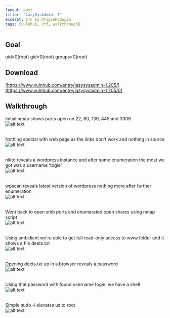 ```yaml
---
layout: post
title:  "LazySysAdmin: 1"
excerpt: CTF by @TogieMcdogie
tags: [vulnhub, ctf, walkthrough]
---
```


## Goal
uid=0(root) gid=0(root) groups=0(root)

## Download 
[https://www.vulnhub.com/entry/lazysysadmin-1,205/](https://www.vulnhub.com/entry/lazysysadmin-1,205/0)

## Walkthrough 
Initial nmap shows ports open on 22, 80, 139, 445 and 3306
<br>![alt text](../vulnhub/LazySysAdmin_1/lazy-nmap-000.png)
<br><br>

Nothing special with web page as the links don't work and nothing in source
<br>![alt text](../vulnhub/LazySysAdmin_1/lazy-web-001.png)
<br><br>

nikto reveals a wordpress instance and after some enumeration the most we got was a username 'togie'
<br>![alt text](../vulnhub/LazySysAdmin_1/lazy-nikto-002.png)
<br><br>

wpscan reveals latest version of wordpress nothing more after further enumeration
<br>![alt text](../vulnhub/LazySysAdmin_1/lazy-wpscan-005.png)
<br><br>

Went back to open smb ports and enumerated open shares using nmap script
<br>![alt text](../vulnhub/LazySysAdmin_1/lazy-smbenum-006.png)
<br><br>

Using smbclient we're able to get full read-only access to www folder and it shows a file deets.txt
<br>![alt text](../vulnhub/LazySysAdmin_1/lazy-smbclient-008.png)
<br><br>

Opening deets.txt up in a browser reveals a password
<br>![alt text](../vulnhub/LazySysAdmin_1/lazy-deets-009.png)
<br><br>

Using that password with found username togie, we have a shell
<br>![alt text](../vulnhub/LazySysAdmin_1/lazy-togie-010.png)
<br><br>

Simple sudo -i elevates us to root
<br>![alt text](../vulnhub/LazySysAdmin_1/lazy-root-011.png)
<br><br>
